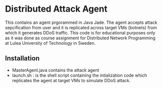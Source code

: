 # Distributed Attack Agent
This contains an agent prgorammed in Java Jade. The agent accepts attack sepcification from user and it is replicated across target VMs (botnets) from which it generates DDoS traffic. This code is for educational purposes only as it was done as course assignment for Distributed Network Programming at Lulea University of Technology in Sweden.

## Installation
+ MasterAgent.java contains the attack agent
+ launch.sh : is the shell script containing the intialization code which replicates the agent at target VMs to simulate DDoS attack.
